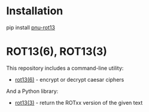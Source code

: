 # Installation
pip install [pnu-rot13](https://pypi.org/project/pnu-rot13/)

# ROT13(6), ROT13(3)
This repository includes a command-line utility:
* [rot13(6)](https://github.com/HubTou/rot13/blob/main/ROT13.6.md) - encrypt or decrypt caesar ciphers

And a Python library:
* [rot13(3)](https://github.com/HubTou/rot13/blob/main/ROT13.3.md) - return the ROTxx version of the given text

